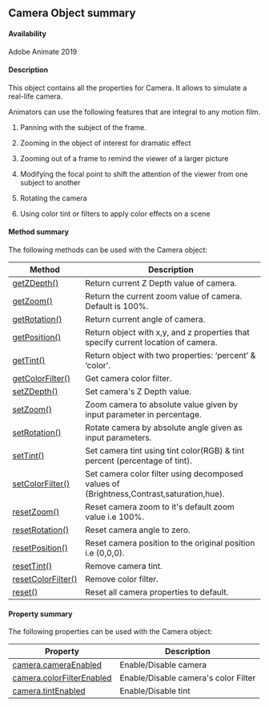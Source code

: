 ## Camera Object summary

#### Availability

Adobe Animate 2019

#### Description

This object contains all the properties for Camera. It allows to simulate a real-life camera.

Animators can use the following features that are integral to any motion film.

1. Panning with the subject of the frame.

2. Zooming in the object of interest for dramatic effect

3. Zooming out of a frame to remind the viewer of a larger picture

4. Modifying the focal point to shift the attention of the viewer from one subject to another

5. Rotating the camera

6. Using color tint or filters to apply color effects on a scene 

#### Method summary

The following methods can be used with the Camera object:

| **Method**                           | **Description**                                                                                 |
|----------------------------------------|-------------------------------------------------------------------------------------------------|
| [getZDepth()](../Camera_object/Camera.md)          | Return current Z Depth value of camera.        |
| [getZoom()](../Camera_object/Camera1.md)          | Return the current zoom value of camera. Default is 100%.               |
| [getRotation()](../Camera_object/Camera2.md)          | Return current angle of camera.               |
| [getPosition()](../Camera_object/Camera3.md)     | Return object with x,y, and z properties that specify current location of camera.                                      |
| [getTint()](../Camera_object/Camera4.md)          | Return object with two properties: ‘percent’ & ‘color’.                       |
| [getColorFilter()](../Camera_object/Camera5.md)       | Get camera color filter.                                  |
| [setZDepth()](../Camera_object/Camera6.md)       | Set camera's Z Depth value. |
| [setZoom()](../Camera_object/Camera7.md)        | Zoom camera to absolute value given by input parameter in percentage.                         |
| [setRotation()](../Camera_object/Camera8.md)     | Rotate camera by absolute angle given as input parameters.                              |
| [setTint()](../Camera_object/Camera9.md) | Set camera tint using tint color(RGB) & tint percent (percentage of tint).                    |
| [setColorFilter()](../Camera_object/Camera10.md)            | Set camera color filter using decomposed values of (Brightness,Contrast,saturation,hue).                                             |
| [resetZoom()](../Camera_object/Camera11.md)          | Reset camera zoom to it's default zoom value i.e 100%.                           |
| [resetRotation()](../Camera_object/Camera12.md)       | Reset camera angle to zero.                         |
| [resetPosition()](../Camera_object/Camera13.md)           | Reset camera position to the original position i.e (0,0,0).                                          |
| [resetTint()](../Camera_object/Camera14.md)        | Remove camera tint.                                                       |
| [resetColorFilter()](../Camera_object/Camera15.md)     | Remove color filter.                                |
| [reset()](../Camera_object/Camera16.md)    | Reset all camera properties to default.                       |

#### Property summary

The following properties can be used with the Camera object:

| **Property**                           | **Description**                                                                                 |
|----------------------------------------|-------------------------------------------------------------------------------------------------|
| [camera.cameraEnabled](../Camera_object/Camera17.md)          |       Enable/Disable camera|
| [camera.colorFilterEnabled](../Camera_object/Camera19.md)          |  Enable/Disable camera's color Filter|   
| [camera.tintEnabled](../Camera_object/Camera18.md)          |     Enable/Disable tint           |            |




<span id="filter.angle" class="anchor"></span>

